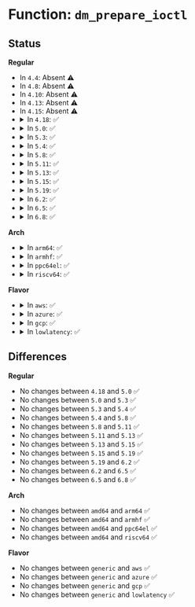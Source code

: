 # Function: <code>dm_prepare_ioctl</code>

## Status
<b>Regular</b>
<ul>
<li>
In <code>4.4</code>: Absent ⚠️
</li>
<li>
In <code>4.8</code>: Absent ⚠️
</li>
<li>
In <code>4.10</code>: Absent ⚠️
</li>
<li>
In <code>4.13</code>: Absent ⚠️
</li>
<li>
In <code>4.15</code>: Absent ⚠️
</li>
<li>
<details>
<summary>In <code>4.18</code>: ✅</summary>

```c
int dm_prepare_ioctl(struct mapped_device *md, int *srcu_idx, struct block_device **bdev);
```

**Collision:** Unique Static

**Inline:** No

**Transformation:** False

**Instances:**

```
In drivers/md/dm.c (ffffffff81806e30)
Location: drivers/md/dm.c:461
Inline: False
Direct callers:
  - drivers/md/dm.c:dm_pr_clear
  - drivers/md/dm.c:dm_pr_preempt
  - drivers/md/dm.c:dm_pr_release
  - drivers/md/dm.c:dm_pr_reserve
  - drivers/md/dm.c:dm_blk_ioctl
```
**Symbols:**

```
ffffffff81806e30-ffffffff81806f13: dm_prepare_ioctl (STB_LOCAL)
```
</details>
</li>
<li>
<details>
<summary>In <code>5.0</code>: ✅</summary>

```c
int dm_prepare_ioctl(struct mapped_device *md, int *srcu_idx, struct block_device **bdev);
```

**Collision:** Unique Static

**Inline:** No

**Transformation:** False

**Instances:**

```
In drivers/md/dm.c (ffffffff81832e60)
Location: drivers/md/dm.c:512
Inline: False
Direct callers:
  - drivers/md/dm.c:dm_pr_clear
  - drivers/md/dm.c:dm_pr_preempt
  - drivers/md/dm.c:dm_pr_release
  - drivers/md/dm.c:dm_pr_reserve
  - drivers/md/dm.c:dm_blk_ioctl
```
**Symbols:**

```
ffffffff81832e60-ffffffff81832f43: dm_prepare_ioctl (STB_LOCAL)
```
</details>
</li>
<li>
<details>
<summary>In <code>5.3</code>: ✅</summary>

```c
int dm_prepare_ioctl(struct mapped_device *md, int *srcu_idx, struct block_device **bdev);
```

**Collision:** Unique Static

**Inline:** No

**Transformation:** False

**Instances:**

```
In drivers/md/dm.c (ffffffff81876da0)
Location: drivers/md/dm.c:492
Inline: False
Direct callers:
  - drivers/md/dm.c:dm_pr_clear
  - drivers/md/dm.c:dm_pr_preempt
  - drivers/md/dm.c:dm_pr_release
  - drivers/md/dm.c:dm_pr_reserve
  - drivers/md/dm.c:dm_blk_ioctl
```
**Symbols:**

```
ffffffff81876da0-ffffffff81876eb8: dm_prepare_ioctl (STB_LOCAL)
```
</details>
</li>
<li>
<details>
<summary>In <code>5.4</code>: ✅</summary>

```c
int dm_prepare_ioctl(struct mapped_device *md, int *srcu_idx, struct block_device **bdev);
```

**Collision:** Unique Static

**Inline:** No

**Transformation:** False

**Instances:**

```
In drivers/md/dm.c (ffffffff818a8970)
Location: drivers/md/dm.c:492
Inline: False
Direct callers:
  - drivers/md/dm.c:dm_pr_clear
  - drivers/md/dm.c:dm_pr_preempt
  - drivers/md/dm.c:dm_pr_release
  - drivers/md/dm.c:dm_pr_reserve
  - drivers/md/dm.c:dm_blk_ioctl
```
**Symbols:**

```
ffffffff818a8970-ffffffff818a8a88: dm_prepare_ioctl (STB_LOCAL)
```
</details>
</li>
<li>
<details>
<summary>In <code>5.8</code>: ✅</summary>

```c
int dm_prepare_ioctl(struct mapped_device *md, int *srcu_idx, struct block_device **bdev);
```

**Collision:** Unique Static

**Inline:** No

**Transformation:** False

**Instances:**

```
In drivers/md/dm.c (ffffffff81977b00)
Location: drivers/md/dm.c:523
Inline: False
Direct callers:
  - drivers/md/dm.c:dm_pr_clear
  - drivers/md/dm.c:dm_pr_preempt
  - drivers/md/dm.c:dm_pr_release
  - drivers/md/dm.c:dm_pr_reserve
  - drivers/md/dm.c:dm_blk_ioctl
```
**Symbols:**

```
ffffffff81977b00-ffffffff81977c18: dm_prepare_ioctl (STB_LOCAL)
```
</details>
</li>
<li>
<details>
<summary>In <code>5.11</code>: ✅</summary>

```c
int dm_prepare_ioctl(struct mapped_device *md, int *srcu_idx, struct block_device **bdev);
```

**Collision:** Unique Static

**Inline:** No

**Transformation:** False

**Instances:**

```
In drivers/md/dm.c (ffffffff8197c790)
Location: drivers/md/dm.c:520
Inline: False
Direct callers:
  - drivers/md/dm.c:dm_pr_clear
  - drivers/md/dm.c:dm_pr_preempt
  - drivers/md/dm.c:dm_pr_release
  - drivers/md/dm.c:dm_pr_reserve
  - drivers/md/dm.c:dm_blk_ioctl
```
**Symbols:**

```
ffffffff8197c790-ffffffff8197c8a8: dm_prepare_ioctl (STB_LOCAL)
```
</details>
</li>
<li>
<details>
<summary>In <code>5.13</code>: ✅</summary>

```c
int dm_prepare_ioctl(struct mapped_device *md, int *srcu_idx, struct block_device **bdev);
```

**Collision:** Unique Static

**Inline:** No

**Transformation:** False

**Instances:**

```
In drivers/md/dm.c (ffffffff81960620)
Location: drivers/md/dm.c:525
Inline: False
Direct callers:
  - drivers/md/dm.c:dm_pr_clear
  - drivers/md/dm.c:dm_pr_preempt
  - drivers/md/dm.c:dm_pr_release
  - drivers/md/dm.c:dm_pr_reserve
  - drivers/md/dm.c:dm_blk_ioctl
```
**Symbols:**

```
ffffffff81960620-ffffffff81960738: dm_prepare_ioctl (STB_LOCAL)
```
</details>
</li>
<li>
<details>
<summary>In <code>5.15</code>: ✅</summary>

```c
int dm_prepare_ioctl(struct mapped_device *md, int *srcu_idx, struct block_device **bdev);
```

**Collision:** Unique Static

**Inline:** No

**Transformation:** False

**Instances:**

```
In drivers/md/dm.c (ffffffff81a082c0)
Location: drivers/md/dm.c:406
Inline: False
Direct callers:
  - drivers/md/dm.c:dm_pr_clear
  - drivers/md/dm.c:dm_pr_preempt
  - drivers/md/dm.c:dm_pr_release
  - drivers/md/dm.c:dm_pr_reserve
  - drivers/md/dm.c:dm_blk_ioctl
```
**Symbols:**

```
ffffffff81a082c0-ffffffff81a083d8: dm_prepare_ioctl (STB_LOCAL)
```
</details>
</li>
<li>
<details>
<summary>In <code>5.19</code>: ✅</summary>

```c
int dm_prepare_ioctl(struct mapped_device *md, int *srcu_idx, struct block_device **bdev);
```

**Collision:** Unique Static

**Inline:** No

**Transformation:** False

**Instances:**

```
In drivers/md/dm.c (ffffffff81b70660)
Location: drivers/md/dm.c:415
Inline: False
Direct callers:
  - drivers/md/dm.c:dm_pr_clear
  - drivers/md/dm.c:dm_pr_preempt
  - drivers/md/dm.c:dm_pr_release
  - drivers/md/dm.c:dm_pr_reserve
  - drivers/md/dm.c:dm_blk_ioctl
```
**Symbols:**

```
ffffffff81b70660-ffffffff81b7078e: dm_prepare_ioctl (STB_LOCAL)
```
</details>
</li>
<li>
<details>
<summary>In <code>6.2</code>: ✅</summary>

```c
int dm_prepare_ioctl(struct mapped_device *md, int *srcu_idx, struct block_device **bdev);
```

**Collision:** Unique Static

**Inline:** No

**Transformation:** False

**Instances:**

```
In drivers/md/dm.c (ffffffff81d0d6d0)
Location: drivers/md/dm.c:410
Inline: False
Direct callers:
  - drivers/md/dm.c:dm_pr_clear
  - drivers/md/dm.c:dm_blk_ioctl
```
**Symbols:**

```
ffffffff81d0d6d0-ffffffff81d0d7bb: dm_prepare_ioctl (STB_LOCAL)
```
</details>
</li>
<li>
<details>
<summary>In <code>6.5</code>: ✅</summary>

```c
int dm_prepare_ioctl(struct mapped_device *md, int *srcu_idx, struct block_device **bdev);
```

**Collision:** Unique Static

**Inline:** No

**Transformation:** False

**Instances:**

```
In drivers/md/dm.c (ffffffff81d765f0)
Location: drivers/md/dm.c:412
Inline: False
Direct callers:
  - drivers/md/dm.c:dm_pr_clear
  - drivers/md/dm.c:dm_blk_ioctl
```
**Symbols:**

```
ffffffff81d765f0-ffffffff81d7671b: dm_prepare_ioctl (STB_LOCAL)
```
</details>
</li>
<li>
<details>
<summary>In <code>6.8</code>: ✅</summary>

```c
int dm_prepare_ioctl(struct mapped_device *md, int *srcu_idx, struct block_device **bdev);
```

**Collision:** Unique Static

**Inline:** No

**Transformation:** False

**Instances:**

```
In drivers/md/dm.c (ffffffff81e2d820)
Location: drivers/md/dm.c:412
Inline: False
Direct callers:
  - drivers/md/dm.c:dm_pr_clear
  - drivers/md/dm.c:dm_blk_ioctl
```
**Symbols:**

```
ffffffff81e2d820-ffffffff81e2d94b: dm_prepare_ioctl (STB_LOCAL)
```
</details>
</li>
</ul>
<b>Arch</b>
<ul>
<li>
<details>
<summary>In <code>arm64</code>: ✅</summary>

```c
int dm_prepare_ioctl(struct mapped_device *md, int *srcu_idx, struct block_device **bdev);
```

**Collision:** Unique Static

**Inline:** No

**Transformation:** False

**Instances:**

```
In drivers/md/dm.c (ffff800010afcae8)
Location: drivers/md/dm.c:492
Inline: False
Direct callers:
  - drivers/md/dm.c:dm_pr_clear
  - drivers/md/dm.c:dm_pr_preempt
  - drivers/md/dm.c:dm_pr_release
  - drivers/md/dm.c:dm_pr_reserve
  - drivers/md/dm.c:dm_blk_ioctl
```
**Symbols:**

```
ffff800010afcae8-ffff800010afcbf4: dm_prepare_ioctl (STB_LOCAL)
```
</details>
</li>
<li>
<details>
<summary>In <code>armhf</code>: ✅</summary>

```c
int dm_prepare_ioctl(struct mapped_device *md, int *srcu_idx, struct block_device **bdev);
```

**Collision:** Unique Static

**Inline:** No

**Transformation:** False

**Instances:**

```
In drivers/md/dm.c (c0bdeb24)
Location: drivers/md/dm.c:492
Inline: False
Direct callers:
  - drivers/md/dm.c:dm_pr_clear
  - drivers/md/dm.c:dm_pr_preempt
  - drivers/md/dm.c:dm_pr_release
  - drivers/md/dm.c:dm_pr_reserve
  - drivers/md/dm.c:dm_blk_ioctl
```
**Symbols:**

```
c0bdeb24-c0bdec68: dm_prepare_ioctl (STB_LOCAL)
```
</details>
</li>
<li>
<details>
<summary>In <code>ppc64el</code>: ✅</summary>

```c
int dm_prepare_ioctl(struct mapped_device *md, int *srcu_idx, struct block_device **bdev);
```

**Collision:** Unique Static

**Inline:** No

**Transformation:** False

**Instances:**

```
In drivers/md/dm.c (c000000000bed790)
Location: drivers/md/dm.c:492
Inline: False
Direct callers:
  - drivers/md/dm.c:dm_pr_clear
  - drivers/md/dm.c:dm_pr_preempt
  - drivers/md/dm.c:dm_pr_release
  - drivers/md/dm.c:dm_pr_reserve
  - drivers/md/dm.c:dm_blk_ioctl
```
**Symbols:**

```
c000000000bed790-c000000000bed93c: dm_prepare_ioctl (STB_LOCAL)
```
</details>
</li>
<li>
<details>
<summary>In <code>riscv64</code>: ✅</summary>

```c
int dm_prepare_ioctl(struct mapped_device *md, int *srcu_idx, struct block_device **bdev);
```

**Collision:** Unique Static

**Inline:** No

**Transformation:** False

**Instances:**

```
In drivers/md/dm.c (ffffffe0006eeeac)
Location: drivers/md/dm.c:492
Inline: False
Direct callers:
  - drivers/md/dm.c:dm_pr_clear
  - drivers/md/dm.c:dm_pr_preempt
  - drivers/md/dm.c:dm_pr_release
  - drivers/md/dm.c:dm_pr_reserve
  - drivers/md/dm.c:dm_blk_ioctl
```
**Symbols:**

```
ffffffe0006eeeac-ffffffe0006eef82: dm_prepare_ioctl (STB_LOCAL)
```
</details>
</li>
</ul>
<b>Flavor</b>
<ul>
<li>
<details>
<summary>In <code>aws</code>: ✅</summary>

```c
int dm_prepare_ioctl(struct mapped_device *md, int *srcu_idx, struct block_device **bdev);
```

**Collision:** Unique Static

**Inline:** No

**Transformation:** False

**Instances:**

```
In drivers/md/dm.c (ffffffff8184e7f0)
Location: drivers/md/dm.c:492
Inline: False
Direct callers:
  - drivers/md/dm.c:dm_pr_clear
  - drivers/md/dm.c:dm_pr_preempt
  - drivers/md/dm.c:dm_pr_release
  - drivers/md/dm.c:dm_pr_reserve
  - drivers/md/dm.c:dm_blk_ioctl
```
**Symbols:**

```
ffffffff8184e7f0-ffffffff8184e908: dm_prepare_ioctl (STB_LOCAL)
```
</details>
</li>
<li>
<details>
<summary>In <code>azure</code>: ✅</summary>

```c
int dm_prepare_ioctl(struct mapped_device *md, int *srcu_idx, struct block_device **bdev);
```

**Collision:** Unique Static

**Inline:** No

**Transformation:** False

**Instances:**

```
In drivers/md/dm.c (ffffffff81815e10)
Location: drivers/md/dm.c:492
Inline: False
Direct callers:
  - drivers/md/dm.c:dm_pr_clear
  - drivers/md/dm.c:dm_pr_preempt
  - drivers/md/dm.c:dm_pr_release
  - drivers/md/dm.c:dm_pr_reserve
  - drivers/md/dm.c:dm_blk_ioctl
```
**Symbols:**

```
ffffffff81815e10-ffffffff81815f28: dm_prepare_ioctl (STB_LOCAL)
```
</details>
</li>
<li>
<details>
<summary>In <code>gcp</code>: ✅</summary>

```c
int dm_prepare_ioctl(struct mapped_device *md, int *srcu_idx, struct block_device **bdev);
```

**Collision:** Unique Static

**Inline:** No

**Transformation:** False

**Instances:**

```
In drivers/md/dm.c (ffffffff8189de20)
Location: drivers/md/dm.c:492
Inline: False
Direct callers:
  - drivers/md/dm.c:dm_pr_clear
  - drivers/md/dm.c:dm_pr_preempt
  - drivers/md/dm.c:dm_pr_release
  - drivers/md/dm.c:dm_pr_reserve
  - drivers/md/dm.c:dm_blk_ioctl
```
**Symbols:**

```
ffffffff8189de20-ffffffff8189df38: dm_prepare_ioctl (STB_LOCAL)
```
</details>
</li>
<li>
<details>
<summary>In <code>lowlatency</code>: ✅</summary>

```c
int dm_prepare_ioctl(struct mapped_device *md, int *srcu_idx, struct block_device **bdev);
```

**Collision:** Unique Static

**Inline:** No

**Transformation:** False

**Instances:**

```
In drivers/md/dm.c (ffffffff818ba710)
Location: drivers/md/dm.c:492
Inline: False
Direct callers:
  - drivers/md/dm.c:dm_pr_clear
  - drivers/md/dm.c:dm_pr_preempt
  - drivers/md/dm.c:dm_pr_release
  - drivers/md/dm.c:dm_pr_reserve
  - drivers/md/dm.c:dm_blk_ioctl
```
**Symbols:**

```
ffffffff818ba710-ffffffff818ba828: dm_prepare_ioctl (STB_LOCAL)
```
</details>
</li>
</ul>

## Differences
<b>Regular</b>
<ul>
<li>
No changes between <code>4.18</code> and <code>5.0</code> ✅
</li>
<li>
No changes between <code>5.0</code> and <code>5.3</code> ✅
</li>
<li>
No changes between <code>5.3</code> and <code>5.4</code> ✅
</li>
<li>
No changes between <code>5.4</code> and <code>5.8</code> ✅
</li>
<li>
No changes between <code>5.8</code> and <code>5.11</code> ✅
</li>
<li>
No changes between <code>5.11</code> and <code>5.13</code> ✅
</li>
<li>
No changes between <code>5.13</code> and <code>5.15</code> ✅
</li>
<li>
No changes between <code>5.15</code> and <code>5.19</code> ✅
</li>
<li>
No changes between <code>5.19</code> and <code>6.2</code> ✅
</li>
<li>
No changes between <code>6.2</code> and <code>6.5</code> ✅
</li>
<li>
No changes between <code>6.5</code> and <code>6.8</code> ✅
</li>
</ul>
<b>Arch</b>
<ul>
<li>
No changes between <code>amd64</code> and <code>arm64</code> ✅
</li>
<li>
No changes between <code>amd64</code> and <code>armhf</code> ✅
</li>
<li>
No changes between <code>amd64</code> and <code>ppc64el</code> ✅
</li>
<li>
No changes between <code>amd64</code> and <code>riscv64</code> ✅
</li>
</ul>
<b>Flavor</b>
<ul>
<li>
No changes between <code>generic</code> and <code>aws</code> ✅
</li>
<li>
No changes between <code>generic</code> and <code>azure</code> ✅
</li>
<li>
No changes between <code>generic</code> and <code>gcp</code> ✅
</li>
<li>
No changes between <code>generic</code> and <code>lowlatency</code> ✅
</li>
</ul>
